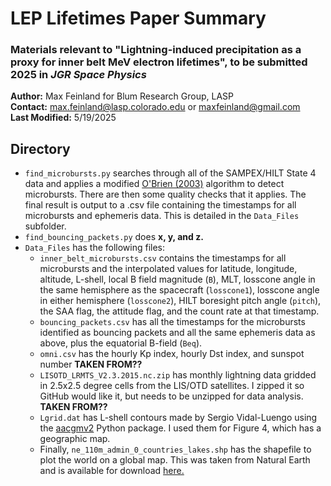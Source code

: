 
# LEP Lifetimes Paper Summary
### Materials relevant to "Lightning-induced precipitation as a proxy for inner belt MeV electron lifetimes", to be submitted 2025 in *JGR Space Physics*

**Author:** Max Feinland for Blum Research Group, LASP \
**Contact:** max.feinland@lasp.colorado.edu or maxfeinland@gmail.com \
**Last Modified:** 5/19/2025


## Directory
- `find_microbursts.py` searches through all of the SAMPEX/HILT State 4 data and applies a modified [O'Brien (2003)](https://doi.org/10.1029/2002JA009784) algorithm to detect microbursts. There are then some quality checks that it applies. The final result is output to a .csv file containing the timestamps for all microbursts and ephemeris data. This is detailed in the `Data_Files` subfolder.
- `find_bouncing_packets.py` does **x, y, and z.**
- `Data_Files` has the following files:
  - `inner_belt_microbursts.csv` contains the timestamps for all microbursts and the interpolated values for latitude, longitude, altitude, L-shell, local B field magnitude (`B`), MLT, losscone angle in the same hemisphere as the spacecraft (`losscone1`), losscone angle in either hemisphere (`losscone2`), HILT boresight pitch angle (`pitch`), the SAA flag, the attitude flag, and the count rate at that timestamp. 
  - `bouncing_packets.csv` has all the timestamps for the microbursts identified as bouncing packets and all the same ephemeris data as above, plus the equatorial B-field (`Beq`). 
  - `omni.csv` has the hourly Kp index, hourly Dst index, and sunspot number **TAKEN FROM??**
  - `LISOTD_LRMTS_V2.3.2015.nc.zip` has monthly lightning data gridded in 2.5x2.5 degree cells from the LIS/OTD satellites. I zipped it so GitHub would like it, but needs to be unzipped for data analysis. **TAKEN FROM??**
  - `Lgrid.dat` has L-shell contours made by Sergio Vidal-Luengo using the [aacgmv2](https://pypi.org/project/aacgmv2/) Python package. I used them for Figure 4, which has a geographic map.
  - Finally, `ne_110m_admin_0_countries_lakes.shp` has the shapefile to plot the world on a global map. This was taken from Natural Earth and is available for download [here.](https://www.naturalearthdata.com/downloads/110m-cultural-vectors/)
